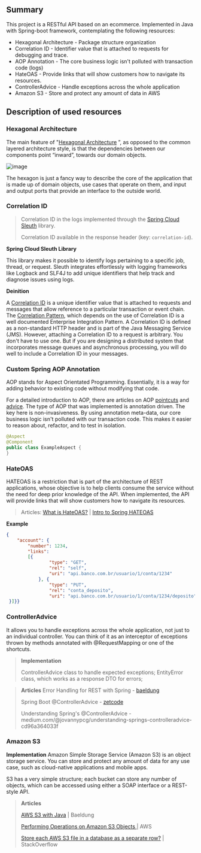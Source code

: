 ## Summary
This project is a RESTful API based on an ecommerce. Implemented in Java with Spring-boot framework, contemplating the following resources:
- Hexagonal Architecture - Package structure organization
- Correlation ID - Identifier value that is attached to requests for debugging and trace.
- AOP Annotation - The core business logic isn't polluted with transaction code (logs)
- HateOAS - Provide links that will show customers how to navigate its resources.
- ControllerAdvice - Handle exceptions across the whole application
- Amazon S3 - Store and protect any amount of data in AWS

## Description of used resources
### Hexagonal Architecture
The main feature of "[Hexagonal Architecture](https://reflectoring.io/spring-hexagonal/) ”, as opposed to the common layered architecture style, is that the dependencies between our components point “inward”, towards our domain objects.

![image](https://user-images.githubusercontent.com/68197280/172960572-b14700d3-c75d-4d06-b543-a4c65337442b.png)

The hexagon is just a fancy way to describe the core of the application that is made up of domain objects, use cases that operate on them, and input and output ports that provide an interface to the outside world.

### Correlation ID

> Correlation ID in the logs implemented through the [Spring Cloud Sleuth](https://www.baeldung.com/spring-cloud-sleuth-single-application) library.
>
> Correlation ID available in the response header (key: `correlation-id`).

**Spring Cloud Sleuth Library**

This library makes it possible to identify logs pertaining to a specific job, thread, or request. Sleuth integrates effortlessly with logging frameworks like Logback and SLF4J to add unique identifiers that help track and diagnose issues using logs.

**Deinition**

A [Correlation ID](https://www.rapid7.com/blog/post/2016/12/23/the-value-of-correlation-ids/#:~:text=A%20Correlation%20ID%2C%20also%20known,well%20documented%20Enterprise%20Integration%20Pattern.) is a unique identifier value that is attached to requests and messages that allow reference to a particular transaction or event chain. The [Correlation Pattern](https://www.informit.com/articles/article.aspx?p=1398616), which depends on the use of Correlation ID is a well documented Enterprise Integration Pattern. A Correlation ID is defined as a non-standard HTTP header and is part of the Java Messaging Service (JMS). However, attaching a Correlation ID to a request is arbitrary. You don't have to use one. But if you are designing a distributed system that incorporates message queues and asynchronous processing, you will do well to include a Correlation ID in your messages.

### Custom Spring AOP Annotation

AOP stands for Aspect Orientated Programming. Essentially, it is a way for adding behavior to existing code without modifying that code.

For a detailed introduction to AOP, there are articles on AOP [pointcuts](https://www.baeldung.com/spring-aop-pointcut-tutorial) and [advice](https://www.baeldung.com/spring-aop-advice-tutorial). 
The type of AOP that was implemented is annotation driven.
The key here is non-invasiveness. By using annotation meta-data, our core business logic isn't polluted with our transaction code. This makes it easier to reason about, refactor, and to test in isolation.

```java
@Aspect
@Component
public class ExampleAspect {
}
```

### HateOAS
HATEOAS is a restriction that is part of the architecture of REST applications, whose objective is to help clients consume the service without the need for deep prior knowledge of the API. When implemented, the API will provide links that will show customers how to navigate its resources.
> Articles: [What is HateOAS?](https://www.treinaweb.com.br/blog/o-que-e-hateoas) |  [Intro to Spring HATEOAS](https://www.baeldung.com/spring-hateoas-tutorial)

**Example**
```json
{
    "account": {
        "number": 1234,
        "links": 
        [{
                "type": "GET",
                "rel": "self",
                "uri": "api.banco.com.br/usuario/1/conta/1234"
            }, {
                "type": "PUT",
                "rel": "conta_deposito",
                "uri": "api.banco.com.br/usuario/1/conta/1234/deposito"
 }]}}
```

### ControllerAdvice

It allows you to handle exceptions across the whole application, not just to an individual controller. You can think of it as an interceptor of exceptions thrown by methods annotated with @RequestMapping or one of the shortcuts.

> **Implementation**
> 
> ControllerAdvice class to handle expected exceptions;
> EntityError class, which works as a response DTO for errors;

> **Articles**
> Error Handling for REST with Spring - [baeldung](https://www.baeldung.com/exception-handling-for-rest-with-spring)
> 
> Spring Boot @ControllerAdvice - [zetcode](https://zetcode.com/springboot/controlleradvice/)
> 
> Understanding Spring's @ControllerAdvice - medium.com/@jovannypcg/understanding-springs-controlleradvice-cd96a364033f

### Amazon S3

**Implementation**
Amazon Simple Storage Service (Amazon S3) is an object storage service. You can store and protect any amount of data for any use case, such as cloud-native applications and mobile apps.

S3 has a very simple structure; each bucket can store any number of objects, which can be accessed using either a SOAP interface or a REST-style API.

> **Articles**
> 
> [AWS S3 with Java](https://www.baeldung.com/aws-s3-java) | Baeldung
> 
> [Performing Operations on Amazon S3 Objects ](https://docs.aws.amazon.com/sdk-for-java/v1/developer-guide/examples-s3-objects.html#upload-object)| AWS
> 
> [Store each AWS S3 file in a database as a separate row?](https://stackoverflow.com/questions/13096313/store-each-aws-s3-file-in-a-database-as-a-separate-row) | StackOverflow
